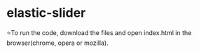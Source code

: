 # elastic-slider

:star:To run the code, download the files and open index.html in the browser(chrome, opera or mozilla).
